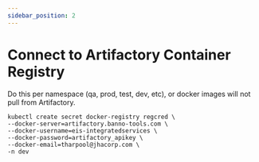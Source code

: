 ```yaml
---
sidebar_position: 2
---
```


# Connect to Artifactory Container Registry

Do this per namespace (qa, prod, test, dev, etc), or docker images will not pull from Artifactory.

```
kubectl create secret docker-registry regcred \
--docker-server=artifactory.banno-tools.com \
--docker-username=eis-integratedservices \
--docker-password=artifactory_apikey \
--docker-email=tharpool@jhacorp.com \
-n dev
```